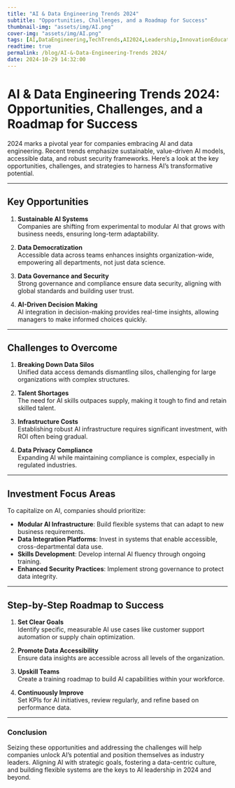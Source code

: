 ```yaml
---
title: "AI & Data Engineering Trends 2024"
subtitle: "Opportunities, Challenges, and a Roadmap for Success"
thumbnail-img: "assets/img/AI.png"
cover-img: "assets/img/AI.png"
tags: [AI,DataEngineering,TechTrends,AI2024,Leadership,InnovationEducation]
readtime: true
permalink: /blog/AI-&-Data-Engineering-Trends 2024/
date: 2024-10-29 14:32:00
---
```

# AI & Data Engineering Trends 2024: Opportunities, Challenges, and a Roadmap for Success

2024 marks a pivotal year for companies embracing AI and data engineering. Recent trends emphasize sustainable, value-driven AI models, accessible data, and robust security frameworks. Here’s a look at the key opportunities, challenges, and strategies to harness AI’s transformative potential.

---

## Key Opportunities

1. **Sustainable AI Systems**  
   Companies are shifting from experimental to modular AI that grows with business needs, ensuring long-term adaptability.

2. **Data Democratization**  
   Accessible data across teams enhances insights organization-wide, empowering all departments, not just data science.

3. **Data Governance and Security**  
   Strong governance and compliance ensure data security, aligning with global standards and building user trust.

4. **AI-Driven Decision Making**  
   AI integration in decision-making provides real-time insights, allowing managers to make informed choices quickly.

---

## Challenges to Overcome

1. **Breaking Down Data Silos**  
   Unified data access demands dismantling silos, challenging for large organizations with complex structures.

2. **Talent Shortages**  
   The need for AI skills outpaces supply, making it tough to find and retain skilled talent.

3. **Infrastructure Costs**  
   Establishing robust AI infrastructure requires significant investment, with ROI often being gradual.

4. **Data Privacy Compliance**  
   Expanding AI while maintaining compliance is complex, especially in regulated industries.

---

## Investment Focus Areas

To capitalize on AI, companies should prioritize:

- **Modular AI Infrastructure**: Build flexible systems that can adapt to new business requirements.
- **Data Integration Platforms**: Invest in systems that enable accessible, cross-departmental data use.
- **Skills Development**: Develop internal AI fluency through ongoing training.
- **Enhanced Security Practices**: Implement strong governance to protect data integrity.

---

## Step-by-Step Roadmap to Success

1. **Set Clear Goals**  
   Identify specific, measurable AI use cases like customer support automation or supply chain optimization.

2. **Promote Data Accessibility**  
   Ensure data insights are accessible across all levels of the organization.

3. **Upskill Teams**  
   Create a training roadmap to build AI capabilities within your workforce.

4. **Continuously Improve**  
   Set KPIs for AI initiatives, review regularly, and refine based on performance data.

---

### Conclusion

Seizing these opportunities and addressing the challenges will help companies unlock AI’s potential and position themselves as industry leaders. Aligning AI with strategic goals, fostering a data-centric culture, and building flexible systems are the keys to AI leadership in 2024 and beyond.

